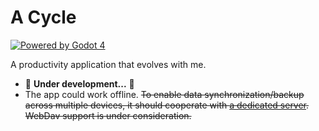 # A Cycle

[![Powered by Godot 4](https://img.shields.io/badge/Godot-v4.0.alpha15.official-blue)](https://godotengine.org/)

A productivity application that evolves with me.

- 🚧 **Under development...** 🚧
- The app could work offline. ~~To enable data synchronization/backup across multiple devices, it should cooperate with [a dedicated server](https://github.com/lightyears1998/a-cycle-server). WebDav support is under consideration.~~
